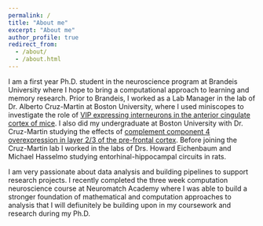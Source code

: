 ```yaml
---
permalink: /
title: "About me"
excerpt: "About me"
author_profile: true
redirect_from: 
  - /about/
  - /about.html
---
```



I am a first year Ph.D. student in the neuroscience program at Brandeis University where I hope to bring a computational approach to learning and memory research. Prior to Brandeis, I worked as a Lab Manager in the lab of Dr. Alberto Cruz-Martin at Boston University, where I used miniscopes to investigate the role of [VIP expressing interneurons in the anterior cingulate cortex of mice](https://www.nature.com/articles/s41380-022-01485-y.epdf?sharing_token=Euvda72VoJvRPrpnFSwmJNRgN0jAjWel9jnR3ZoTv0NaaIX09HuirwnoUHZqeNiLsO3dxSbdN7Q6PcOmGQ5asFW3BeV13coBlOsInsV9x8rlElM14B25K3SKgc-UQQ3BO4eRuJzu5m2s_sJwiJJwNA8RTrtH1hePFdwY_RnCMDc%3D). I also did my undergraduate at Boston University with Dr. Cruz-Martin studying the effects of [complement component 4 overexpression in layer 2/3 of the pre-frontal cortex](https://journals.plos.org/plosbiology/article?id=10.1371/journal.pbio.3000604). Before joining the Cruz-Martin lab I worked in the labs of Drs. Howard Eichenbaum and Michael Hasselmo studying entorhinal-hippocampal circuits in rats. 

I am very passionate about data analysis and building pipelines to support research projects. I recently completed the three week computation neuroscience course at Neuromatch Academy where I was able to build a stronger foundation of mathematical and computation approaches to analysis that I will defiunitely be building upon in my coursework and research during my Ph.D.
